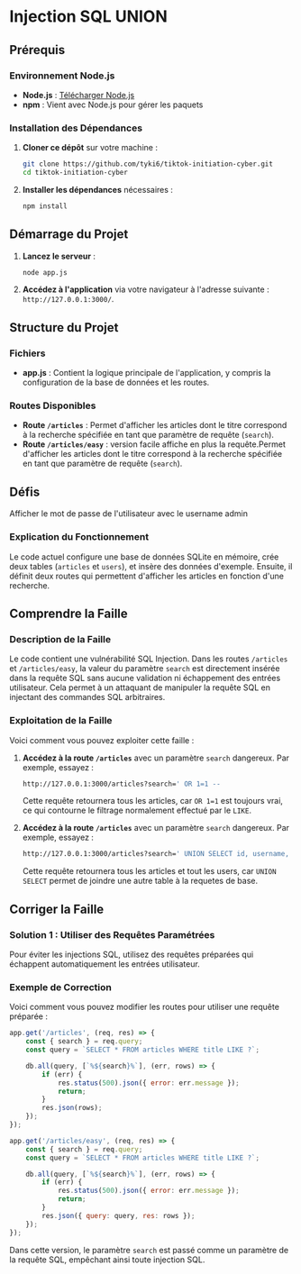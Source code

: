 # Injection SQL UNION

## Prérequis

### Environnement Node.js

- **Node.js** : [Télécharger Node.js](https://nodejs.org/)
- **npm** : Vient avec Node.js pour gérer les paquets

### Installation des Dépendances

1. **Cloner ce dépôt** sur votre machine :

    ```bash
    git clone https://github.com/tyki6/tiktok-initiation-cyber.git
    cd tiktok-initiation-cyber
    ```

2. **Installer les dépendances** nécessaires :

    ```bash
    npm install
    ```

## Démarrage du Projet

1. **Lancez le serveur** :

    ```bash
    node app.js
    ```

2. **Accédez à l'application** via votre navigateur à l'adresse suivante : `http://127.0.0.1:3000/`.

## Structure du Projet

### Fichiers

- **app.js** : Contient la logique principale de l'application, y compris la configuration de la base de données et les routes.

### Routes Disponibles

- **Route `/articles`** : Permet d'afficher les articles dont le titre correspond à la recherche spécifiée en tant que paramètre de requête (`search`).
- **Route `/articles/easy`** : version facile affiche en plus la requête.Permet d'afficher les articles dont le titre correspond à la recherche spécifiée en tant que paramètre de requête (`search`).

## Défis
Afficher le mot de passe de l'utilisateur avec le username admin


### Explication du Fonctionnement

Le code actuel configure une base de données SQLite en mémoire, crée deux tables (`articles` et `users`), et insère des données d'exemple. Ensuite, il définit deux routes qui permettent d'afficher les articles en fonction d'une recherche.

## Comprendre la Faille

### Description de la Faille

Le code contient une vulnérabilité SQL Injection. Dans les routes `/articles` et `/articles/easy`, la valeur du paramètre `search` est directement insérée dans la requête SQL sans aucune validation ni échappement des entrées utilisateur. Cela permet à un attaquant de manipuler la requête SQL en injectant des commandes SQL arbitraires.

### Exploitation de la Faille

Voici comment vous pouvez exploiter cette faille :

1. **Accédez à la route `/articles`** avec un paramètre `search` dangereux. Par exemple, essayez :

    ```bash
    http://127.0.0.1:3000/articles?search=' OR 1=1 -- 
    ```

    Cette requête retournera tous les articles, car `OR 1=1` est toujours vrai, ce qui contourne le filtrage normalement effectué par le `LIKE`.

2. **Accédez à la route `/articles`** avec un paramètre `search` dangereux. Par exemple, essayez :

    ```bash
    http://127.0.0.1:3000/articles?search=' UNION SELECT id, username, password from users -- 
    ```

    Cette requête retournera tous les articles et tout les users, car `UNION SELECT` permet de joindre une autre table à la requetes de base.


## Corriger la Faille

### Solution 1 : Utiliser des Requêtes Paramétrées

Pour éviter les injections SQL, utilisez des requêtes préparées qui échappent automatiquement les entrées utilisateur.

### Exemple de Correction

Voici comment vous pouvez modifier les routes pour utiliser une requête préparée :

```javascript
app.get('/articles', (req, res) => {
    const { search } = req.query;
    const query = `SELECT * FROM articles WHERE title LIKE ?`;

    db.all(query, [`%${search}%`], (err, rows) => {
        if (err) {
            res.status(500).json({ error: err.message });
            return;
        }
        res.json(rows);
    });
});

app.get('/articles/easy', (req, res) => {
    const { search } = req.query;
    const query = `SELECT * FROM articles WHERE title LIKE ?`;

    db.all(query, [`%${search}%`], (err, rows) => {
        if (err) {
            res.status(500).json({ error: err.message });
            return;
        }
        res.json({ query: query, res: rows });
    });
});
```

Dans cette version, le paramètre `search` est passé comme un paramètre de la requête SQL, empêchant ainsi toute injection SQL.